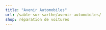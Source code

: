 ```yaml
---
title: "Avenir Automobiles"
url: /sable-sur-sarthe/avenir-automobiles/
shop: réparation de voitures
---
```

